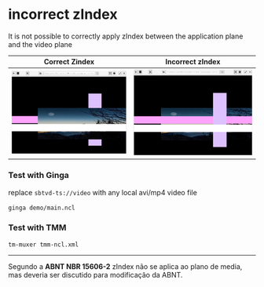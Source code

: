 # incorrect zIndex

It is not possible to correctly apply zIndex between the application plane and the video plane

|  Correct Zindex  | Incorrect zIndex |
|  :------------:  | :--------------: |
![image](https://github.com/gly-engine/third-party-issues/raw/refs/heads/main/screenshots/ginga-correct-zindex.png)|![image](https://github.com/gly-engine/third-party-issues/raw/refs/heads/main/screenshots/ginga-incorrect-zindex.png)


### Test with Ginga

replace `sbtvd-ts://video` with any local avi/mp4 video file

```
ginga demo/main.ncl
```

### Test with TMM

```
tm-muxer tmm-ncl.xml
```

---

Segundo a **ABNT NBR 15606-2** zIndex não se aplica ao plano de media, mas deveria ser discutido para modificação da ABNT.
